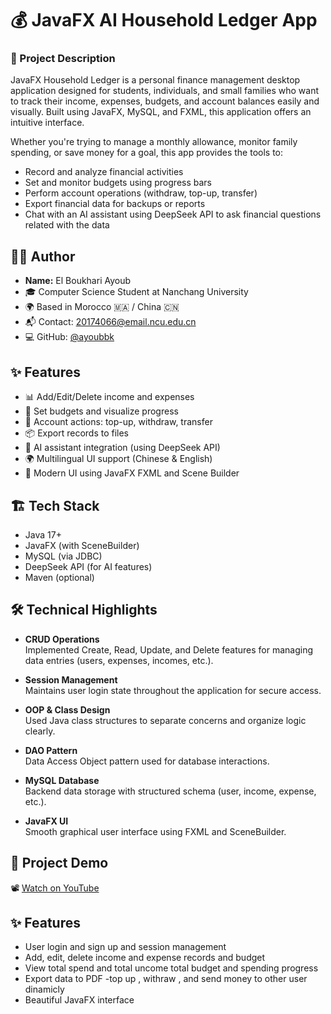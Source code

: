 
# 💰 JavaFX AI Household Ledger App

### 📌 Project Description


JavaFX Household Ledger is a personal finance management desktop application designed for students, individuals, and small families who want to track their income, expenses, budgets, and account balances easily and visually. Built using JavaFX, MySQL, and FXML, this application offers an intuitive interface.

Whether you're trying to manage a monthly allowance, monitor family spending, or save money for a goal, this app provides the tools to:

- Record and analyze financial activities
- Set and monitor budgets using progress bars
- Perform account operations (withdraw, top-up, transfer)
- Export financial data for backups or reports
- Chat with an AI assistant using DeepSeek API to ask financial questions related with the data 

## 👨‍🎓 Author

- **Name:** El Boukhari Ayoub
- 🎓 Computer Science Student at Nanchang University
- 🌍 Based in Morocco 🇲🇦 / China 🇨🇳
- 📬 Contact: [20174066@email.ncu.edu.cn](mailto:20174066@email.ncu.edu.cn)
- 💻 GitHub: [@ayoubbk](https://github.com/ELBOUKHARIAyoub)
## ✨ Features

- 📊 Add/Edit/Delete income and expenses
- 💸 Set budgets and visualize progress
- 🔄 Account actions: top-up, withdraw, transfer
- 📦 Export records to files
- 🤖 AI assistant integration (using DeepSeek API)
- 🌍 Multilingual UI support (Chinese & English)
- 🎨 Modern UI using JavaFX FXML and Scene Builder
## 🏗️ Tech Stack

- Java 17+
- JavaFX (with SceneBuilder)
- MySQL (via JDBC)
- DeepSeek API (for AI features)
- Maven (optional)


## 🛠️ Technical Highlights

- **CRUD Operations**  
  Implemented Create, Read, Update, and Delete features for managing data entries (users, expenses, incomes, etc.).

- **Session Management**  
  Maintains user login state throughout the application for secure access.

- **OOP & Class Design**  
  Used Java class structures to separate concerns and organize logic clearly.

- **DAO Pattern**  
  Data Access Object pattern used for database interactions.

- **MySQL Database**  
  Backend data storage with structured schema (user, income, expense, etc.).

- **JavaFX UI**  
  Smooth graphical user interface using FXML and SceneBuilder.



## 🎥 Project Demo

📽️ [Watch on YouTube]([https://youtu.be/JaqlPjGoi7U])



## ✨ Features

- User login and sign up  and session management
- Add, edit, delete income and expense records and     budget
- View total spend and total uncome total budget and spending progress
- Export data to PDF
-top up , withraw , and send money to other user dinamicly 
- Beautiful JavaFX interface


